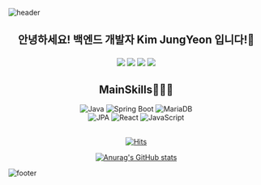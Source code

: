 ![header](https://capsule-render.vercel.app/api?type=Waving&color=87CEEB&height=200&section=header&text=Welcome!&fontColor=333333&fontSize=90)

<h2 align="center">안녕하세요! 백엔드 개발자 Kim JungYeon 입니다!👋 </h2>
  <h3 align="center">
  <a href="mailto:wjddus5533@naver.com"><img src="https://img.shields.io/badge/Gmail-D14836?style=for-the-badge&logo=gmail&logoColor=white"/></a>
  <a href="https://velog.io/@jungyeon53/posts"><img src="https://img.shields.io/badge/Blogger-FF5722?style=for-the-badge&logo=blogger&logoColor=white"/></a>
  <a href="https://github.com/jungyeon53"><img src="https://img.shields.io/badge/GitHub-100000?style=for-the-badge&logo=github&logoColor=white"/></a>
  <a href="#"><img src="https://img.shields.io/badge/Discord-7289DA?style=for-the-badge&logo=discord&logoColor=white"/></a>
  
  </h3>

<h2 align="center">MainSkills👩🏻‍💻
<br/>
</h2>
<div align="center">
  <img alt="Java" src="https://img.shields.io/badge/Java-007396?style=flat-square&logo=Java&logoColor=white"/>
  <img alt="Spring Boot" src="https://img.shields.io/badge/Spring_Boot-6DB33F?&style=for-the-badge&logo=Spring&logoColor=white"/>
  <img alt="MariaDB" src="https://img.shields.io/badge/MariaDB-003545?&style=for-the-badge&logo=MariaDB&logoColor=white"/>
  <br />
  <img alt="JPA" src="https://img.shields.io/badge/JPA-6600CC?&style=for-the-badge&logo=Java&logoColor=white"/>
  <img alt="React" src="https://img.shields.io/badge/React-61DAFB?&style=for-the-badge&logo=React&logoColor=white"/>
  <img alt="JavaScript" src="https://img.shields.io/badge/JavaScript-F7DF1E?&style=for-the-badge&logo=JavaScript&logoColor=white"/>
  <br/>

</div>

<br />
<div align="center">

[![Hits](https://hits.seeyoufarm.com/api/count/incr/badge.svg?url=https%3A%2F%2Fgithub.com%2Fgjbae1212%2Fhit-counter&count_bg=%23FF2FBC&title_bg=%23555555&icon=apachespark.svg&icon_color=%23E7E7E7&title=hits&edge_flat=false)](https://hits.seeyoufarm.com)  

</div>
<div align="center">
  
[![Anurag's GitHub stats](https://github-readme-stats.vercel.app/api?username=jungyeon53)](https://github.com/anuraghazra/github-readme-stats)
</div>

                                  

![footer](https://capsule-render.vercel.app/api?type=Waving&color=87CEEB&height=200&section=footer&fontColor=333333&fontSize=90)




